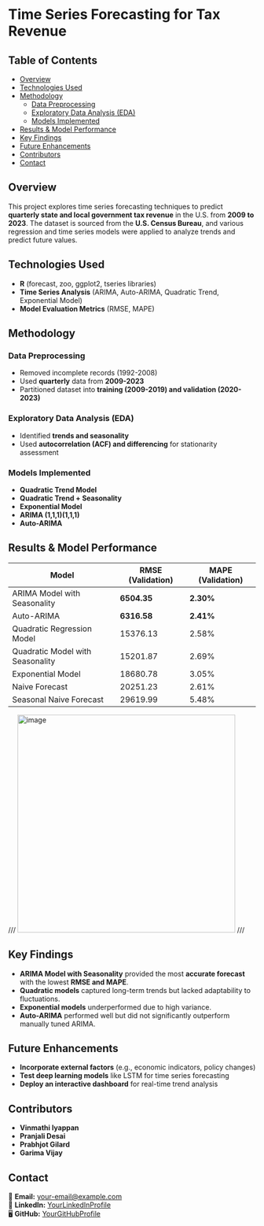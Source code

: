 # Time Series Forecasting for Tax Revenue

## Table of Contents
* [Overview](#overview)
* [Technologies Used](#technologies-used)
* [Methodology](#methodology)
  * [Data Preprocessing](#data-preprocessing)
  * [Exploratory Data Analysis (EDA)](#exploratory-data-analysis-eda)
  * [Models Implemented](#models-implemented)
* [Results & Model Performance](#results--model-performance)
* [Key Findings](#key-findings)
* [Future Enhancements](#future-enhancements)
* [Contributors](#contributors)
* [Contact](#contact)

## Overview
This project explores time series forecasting techniques to predict **quarterly state and local government tax revenue** in the U.S. from **2009 to 2023**. The dataset is sourced from the **U.S. Census Bureau**, and various regression and time series models were applied to analyze trends and predict future values.

## Technologies Used
- **R** (forecast, zoo, ggplot2, tseries libraries)
- **Time Series Analysis** (ARIMA, Auto-ARIMA, Quadratic Trend, Exponential Model)
- **Model Evaluation Metrics** (RMSE, MAPE)

## Methodology
### Data Preprocessing
- Removed incomplete records (1992-2008)
- Used **quarterly** data from **2009-2023**
- Partitioned dataset into **training (2009-2019) and validation (2020-2023)**

### Exploratory Data Analysis (EDA)
- Identified **trends and seasonality**
- Used **autocorrelation (ACF) and differencing** for stationarity assessment

### Models Implemented
- **Quadratic Trend Model**
- **Quadratic Trend + Seasonality**
- **Exponential Model**
- **ARIMA (1,1,1)(1,1,1)**
- **Auto-ARIMA**

## Results & Model Performance
| Model | RMSE (Validation) | MAPE (Validation) |
|--------|-----------------|-----------------|
| ARIMA Model with Seasonality | **6504.35** | **2.30%** |
| Auto-ARIMA | **6316.58** | **2.41%** |
| Quadratic Regression Model | 15376.13 | 2.58% |
| Quadratic Model with Seasonality | 15201.87 | 2.69% |
| Exponential Model | 18680.78 | 3.05% |
| Naive Forecast | 20251.23 | 2.61% |
| Seasonal Naive Forecast | 29619.99 | 5.48% |

///
<img width="443" alt="image" src="https://github.com/user-attachments/assets/42120f75-48fa-4a17-ad62-9f74e0f2f1fd" />
///

## Key Findings
- **ARIMA Model with Seasonality** provided the most **accurate forecast** with the lowest **RMSE and MAPE**.
- **Quadratic models** captured long-term trends but lacked adaptability to fluctuations.
- **Exponential models** underperformed due to high variance.
- **Auto-ARIMA** performed well but did not significantly outperform manually tuned ARIMA.

## Future Enhancements
- **Incorporate external factors** (e.g., economic indicators, policy changes)
- **Test deep learning models** like LSTM for time series forecasting
- **Deploy an interactive dashboard** for real-time trend analysis

## Contributors
- **Vinmathi Iyappan**
- **Pranjali Desai**
- **Prabhjot Gilard**
- **Garima Vijay**

## Contact
📧 **Email:** [your-email@example.com](mailto:your-email@example.com)  
🔗 **LinkedIn:** [YourLinkedInProfile](https://linkedin.com/in/yourprofile)  
🖥 **GitHub:** [YourGitHubProfile](https://github.com/yourprofile)

